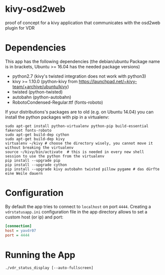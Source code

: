 # kivy-osd2web
proof of concept for a kivy application that communicates with the osd2web plugin for VDR

# Dependencies
This app has the following dependencies (the debian/ubuntu Package name is in brackets, Ubuntu >= 16.04 has the needed package versions)
 - python2.7 (kivy's twisted integration does not work with python3)
 - kivy >= 1.10.0 (python-kivy from https://launchpad.net/~kivy-team/+archive/ubuntu/kivy)
 - twisted (python-twisted)
 - autobahn (python-autobahn)
 - RobotoCondensed-Regular.ttf (fonts-roboto)
 
 If your distributions's packages are to old (e.g. on Ubuntu 14.04) you can install the python packages with pip in a virtualenv:
 
 ```
sudo apt-get install python-virtualenv python-pip build-essential fakeroot fonts-roboto
sudo apt-get build-dep cython
sudo apt-get build-dep kivy
virtualenv ~/kivy # choose the directory wisely, you cannot move it without breaking the virtualenv
source ~/kivy/bin/activate  # this is needed in every new shell session to use the python from the virtualenv
pip install --upgrade pip
pip install --upgrade cython
pip install --upgrade kivy autobahn twisted pillow pygame # das dürfte eine Weile dauern
 ```

# Configuration
By default the app tries to connect to `localhost` on port `4444`.
Creating a `vdrstatusapp.ini` configuration file in the app directory allows to set a custom host (or ip) and port:

```ini
[connection]
host = yavdr07
port = 4444
```
# Running the App

```
./vdr_status_display [--auto-fullscreen]
```
